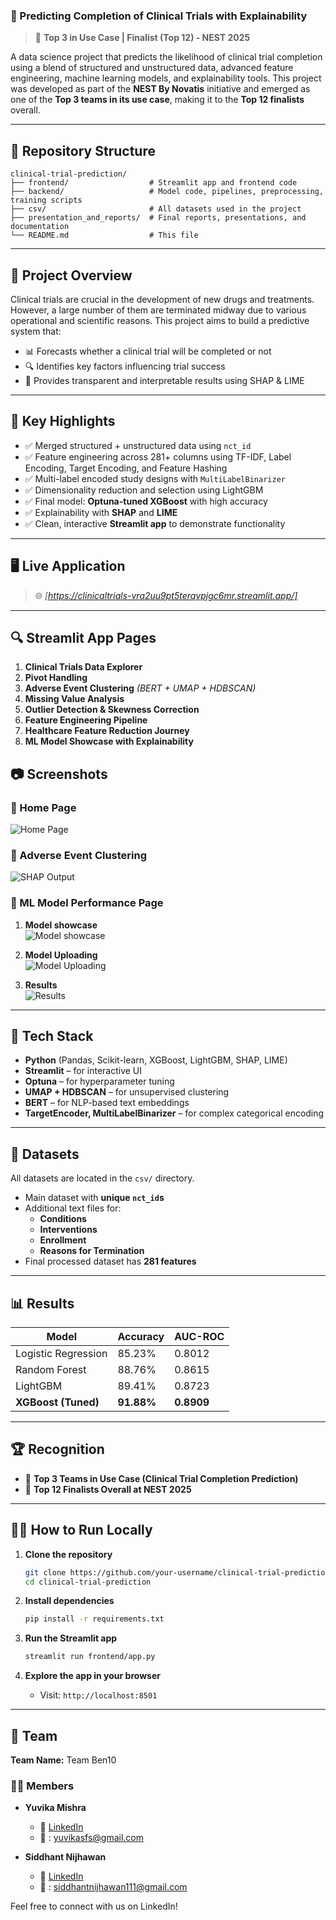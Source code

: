 ### 🧠 Predicting Completion of Clinical Trials with Explainability

> 🚀 **Top 3 in Use Case | Finalist (Top 12) - NEST 2025**

A data science project that predicts the likelihood of clinical trial completion using a blend of structured and unstructured data, advanced feature engineering, machine learning models, and explainability tools. This project was developed as part of the **NEST By Novatis** initiative and emerged as one of the **Top 3 teams in its use case**, making it to the **Top 12 finalists** overall.

---

## 📁 Repository Structure


```
clinical-trial-prediction/
├── frontend/                  # Streamlit app and frontend code
├── backend/                   # Model code, pipelines, preprocessing, training scripts
├── csv/                       # All datasets used in the project
├── presentation_and_reports/  # Final reports, presentations, and documentation
└── README.md                  # This file
```
---

## 🧾 Project Overview

Clinical trials are crucial in the development of new drugs and treatments. However, a large number of them are terminated midway due to various operational and scientific reasons. This project aims to build a predictive system that:

- 📊 Forecasts whether a clinical trial will be completed or not  
- 🔍 Identifies key factors influencing trial success  
- 🧠 Provides transparent and interpretable results using SHAP & LIME  

---

## 📌 Key Highlights

- ✅ Merged structured + unstructured data using `nct_id`
- ✅ Feature engineering across 281+ columns using TF-IDF, Label Encoding, Target Encoding, and Feature Hashing
- ✅ Multi-label encoded study designs with `MultiLabelBinarizer`
- ✅ Dimensionality reduction and selection using LightGBM
- ✅ Final model: **Optuna-tuned XGBoost** with high accuracy
- ✅ Explainability with **SHAP** and **LIME**
- ✅ Clean, interactive **Streamlit app** to demonstrate functionality

---
## 🖥️ Live Application

> 🌐 *[https://clinicaltrials-vra2uu9pt5terqvpjgc6mr.streamlit.app/]*

---

## 🔍 Streamlit App Pages

1. **Clinical Trials Data Explorer**  
2. **Pivot Handling**  
3. **Adverse Event Clustering** *(BERT + UMAP + HDBSCAN)*  
4. **Missing Value Analysis**  
5. **Outlier Detection & Skewness Correction**  
6. **Feature Engineering Pipeline**  
7. **Healthcare Feature Reduction Journey**  
8. **ML Model Showcase with Explainability**


## 📷 Screenshots

### 🔹 Home Page
![Home Page](images/Homepage.jpg)

### 🔹 Adverse Event Clustering
![SHAP Output](images/Umap.jpg)

### 🔹 ML Model Performance Page
1. **Model showcase**  
   ![Model showcase](images/Modelshowcase.jpg)

2. **Model Uploading**  
   ![Model Uploading](images/ModelUpload.jpg)

3. **Results**  
   ![Results](images/Results.jpg)


---

## 🧠 Tech Stack

- **Python** (Pandas, Scikit-learn, XGBoost, LightGBM, SHAP, LIME)
- **Streamlit** – for interactive UI
- **Optuna** – for hyperparameter tuning
- **UMAP + HDBSCAN** – for unsupervised clustering
- **BERT** – for NLP-based text embeddings
- **TargetEncoder, MultiLabelBinarizer** – for complex categorical encoding

---

## 📂 Datasets

All datasets are located in the `csv/` directory.

- Main dataset with **unique `nct_id`s**
- Additional text files for:
  - **Conditions**
  - **Interventions**
  - **Enrollment**
  - **Reasons for Termination**
- Final processed dataset has **281 features**

---

## 📊 Results

| Model                 | Accuracy | AUC-ROC |
|----------------------|----------|---------|
| Logistic Regression  | 85.23%   | 0.8012  |
| Random Forest        | 88.76%   | 0.8615  |
| LightGBM             | 89.41%   | 0.8723  |
| **XGBoost (Tuned)**  | **91.88%** | **0.8909** |

---

## 🏆 Recognition

- 🥉 **Top 3 Teams in Use Case (Clinical Trial Completion Prediction)**
- 🏅 **Top 12 Finalists Overall at NEST 2025**

---

## 👩‍💻 How to Run Locally

1. **Clone the repository**
   ```bash
   git clone https://github.com/your-username/clinical-trial-prediction.git
   cd clinical-trial-prediction
   ```

2. **Install dependencies**
   ```bash
   pip install -r requirements.txt
   ```

3. **Run the Streamlit app**
   ```bash
   streamlit run frontend/app.py
   ```

4. **Explore the app in your browser**
   - Visit: `http://localhost:8501`

---

## 🤝 Team

**Team Name:** Team Ben10  

### 👩‍💻 Members

- **Yuvika Mishra**  
  - 🔗 [LinkedIn](https://www.linkedin.com/in/yuvika-mishra-9b7991258/)  
  - 📧 : yuvikasfs@gmail.com  

- **Siddhant Nijhawan**  
  - 🔗 [LinkedIn](https://www.linkedin.com/in/siddhant-nijhawan-453075255/) 
  - 📧 : siddhantnijhawan111@gmail.com

Feel free to connect with us on LinkedIn!
